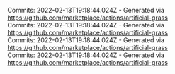 Commits: 2022-02-13T19:18:44.024Z - Generated via https://github.com/marketplace/actions/artificial-grass
<br>
Commits: 2022-02-13T19:18:44.024Z - Generated via https://github.com/marketplace/actions/artificial-grass
<br>
Commits: 2022-02-13T19:18:44.024Z - Generated via https://github.com/marketplace/actions/artificial-grass
<br>
Commits: 2022-02-13T19:18:44.024Z - Generated via https://github.com/marketplace/actions/artificial-grass
<br>
